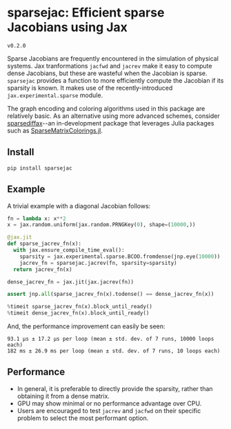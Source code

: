 # sparsejac: Efficient sparse Jacobians using Jax
`v0.2.0`

Sparse Jacobians are frequently encountered in the simulation of physical systems. Jax tranformations `jacfwd` and `jacrev` make it easy to compute dense Jacobians, but these are wasteful when the Jacobian is sparse. `sparsejac` provides a function to more efficiently compute the Jacobian if its sparsity is known. It makes use of the recently-introduced `jax.experimental.sparse` module.

The graph encoding and coloring algorithms used in this package are relatively basic. As an alternative using more advanced schemes, consider [sparsediffax](https://github.com/gdalle/sparsediffax)--an in-development package that leverages Julia packages such as [SparseMatrixColorings.jl](https://github.com/gdalle/SparseMatrixColorings.jl).

## Install
```
pip install sparsejac
```

## Example
A trivial example with a diagonal Jacobian follows:

```python
fn = lambda x: x**2
x = jax.random.uniform(jax.random.PRNGKey(0), shape=(10000,))

@jax.jit
def sparse_jacrev_fn(x):
  with jax.ensure_compile_time_eval():
    sparsity = jax.experimental.sparse.BCOO.fromdense(jnp.eye(10000))
    jacrev_fn = sparsejac.jacrev(fn, sparsity=sparsity)
  return jacrev_fn(x)

dense_jacrev_fn = jax.jit(jax.jacrev(fn))

assert jnp.all(sparse_jacrev_fn(x).todense() == dense_jacrev_fn(x))

%timeit sparse_jacrev_fn(x).block_until_ready()
%timeit dense_jacrev_fn(x).block_until_ready()
```

And, the performance improvement can easily be seen:

```
93.1 µs ± 17.2 µs per loop (mean ± std. dev. of 7 runs, 10000 loops each)
182 ms ± 26.9 ms per loop (mean ± std. dev. of 7 runs, 10 loops each)
```

## Performance

- In general, it is preferable to directly provide the sparsity, rather than obtaining it from a dense matrix.
- GPU may show minimal or no performance advantage over CPU.
- Users are encouraged to test `jacrev` and `jacfwd` on their specific problem to select the most performant option.
